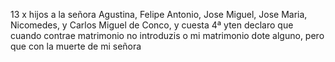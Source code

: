 13
x hijos a la señora Agustina,
Felipe Antonio, Jose Miguel,
Jose Maria, Nicomedes,
y Carlos Miguel de Conco,
y cuesta
4ª yten declaro que cuando contrae matrimonio no introduzis
o mi matrimonio dote alguno, pero que con la muerte de mi señora